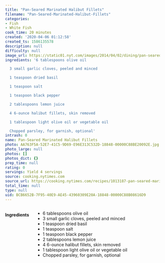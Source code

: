 ```yaml
---
title: "Pan-Seared Marinated Halibut Fillets"
filename: "Pan-Seared-Marinated-Halibut-Fillets"
categories:
- Fish
- White Fish
cook_time: 20 minutes
created: '2020-04-06 01:12:58'
created_ts: 1586135578
description: null
difficulty: null
image_url: https://static01.nyt.com/images/2014/04/02/dining/pan-seared-marinated-halibut/pan-seared-marinated-halibut-articleLarge.jpg
ingredients: '6 tablespoons olive oil

  3 small garlic cloves, peeled and minced

  1 teaspoon dried basil

  1 teaspoon salt

  1 teaspoon black pepper

  2 tablespoons lemon juice

  4 6-ounce halibut fillets, skin removed

  1 tablespoon light olive oil or vegetable oil

  Chopped parsley, for garnish, optional'
intrash: 0
name: Pan-Seared Marinated Halibut Fillets
photo: AA763F5A-52E7-41C5-9D69-E96E313C532D-18848-00000C88BE20092E.jpg
photo_large: null
photos: []
photos_dict: {}
prep_time: null
rating: 0
servings: Yield 4 servings
source: cooking.nytimes.com
source_url: https://cooking.nytimes.com/recipes/1013187-pan-seared-marinated-halibut-fillets?action=click&module=Global%20Search%20Recipe%20Card&pgType=search&rank=2
total_time: null
type: null
uid: BCB6652B-7F95-40E9-AE45-43960309E20A-18848-00000C88B08616D9
---
```

<div class="large-8 medium-7 columns" id="writeup">	</div><!-- #writeup -->
</div><!-- #row-one -->
<div class="row" id="row-two">	<div class="medium-4 small-5 columns"><h4 id="ingredients">Ingredients</h4><div class="box box-ingredients content"><ul>
<li>6 tablespoons olive oil</li>
<li>3 small garlic cloves, peeled and minced</li>
<li>1 teaspoon dried basil</li>
<li>1 teaspoon salt</li>
<li>1 teaspoon black pepper</li>
<li>2 tablespoons lemon juice</li>
<li>4 6-ounce halibut fillets, skin removed</li>
<li>1 tablespoon light olive oil or vegetable oil</li>
<li>Chopped parsley, for garnish, optional</li>
</ul>
</div>	</div>	<div class="medium-6 small-7 columns">	</div>